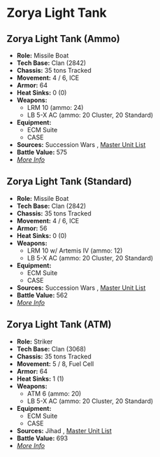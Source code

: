# Zorya Light Tank 

## Zorya Light Tank (Ammo) 

- **Role:** Missile Boat 
- **Tech Base:** Clan (2842) 
- **Chassis:** 35 tons Tracked 
- **Movement:** 4 / 6, ICE 
- **Armor:** 64 
- **Heat Sinks:** 0 (0) 
- **Weapons:** 
  - LRM 10 (ammo: 24) 
  - LB 5-X AC (ammo: 20 Cluster, 20 Standard) 
- **Equipment:** 
  - ECM Suite 
  - CASE 
- **Sources:** Succession Wars , [Master Unit List](http://masterunitlist.info/Unit/Details/3652/zorya-light-tank-ammo) 
- **Battle Value:** 575 
- [*More Info*](zorya_light_tank/zorya_light_tank_ammo.md) 

## Zorya Light Tank (Standard) 

- **Role:** Missile Boat 
- **Tech Base:** Clan (2842) 
- **Chassis:** 35 tons Tracked 
- **Movement:** 4 / 6, ICE 
- **Armor:** 56 
- **Heat Sinks:** 0 (0) 
- **Weapons:** 
  - LRM 10 w/ Artemis IV (ammo: 12) 
  - LB 5-X AC (ammo: 20 Cluster, 20 Standard) 
- **Equipment:** 
  - ECM Suite 
  - CASE 
- **Sources:** Succession Wars , [Master Unit List](http://masterunitlist.info/Unit/Details/3654/zorya-light-tank-standard) 
- **Battle Value:** 562 
- [*More Info*](zorya_light_tank/zorya_light_tank_standard.md) 

## Zorya Light Tank (ATM) 

- **Role:** Striker 
- **Tech Base:** Clan (3068) 
- **Chassis:** 35 tons Tracked 
- **Movement:** 5 / 8, Fuel Cell 
- **Armor:** 64 
- **Heat Sinks:** 1 (1) 
- **Weapons:** 
  - ATM 6 (ammo: 20) 
  - LB 5-X AC (ammo: 20 Cluster, 20 Standard) 
- **Equipment:** 
  - ECM Suite 
  - CASE 
- **Sources:** Jihad , [Master Unit List](http://masterunitlist.info/Unit/Details/3653/zorya-light-tank-atm) 
- **Battle Value:** 693 
- [*More Info*](zorya_light_tank/zorya_light_tank_atm.md) 

